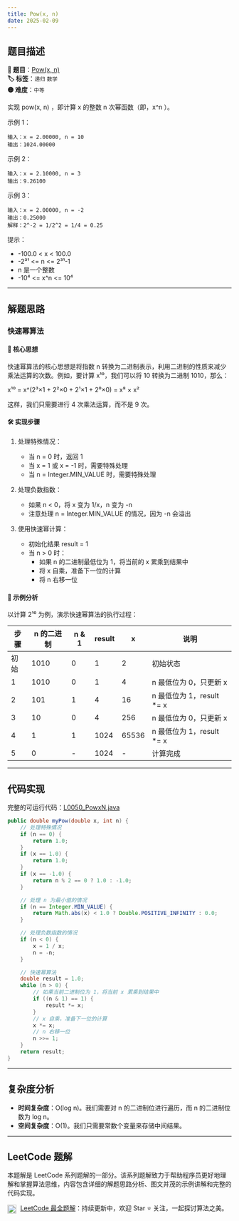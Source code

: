 ```yaml
---
title: Pow(x, n)
date: 2025-02-09
---
```


## 题目描述

**🔗 题目**：[Pow(x, n)](https://leetcode.cn/problems/powx-n/)  
**🏷️ 标签**：`递归` `数学`  
**🟡 难度**：`中等`  

实现 pow(x, n) ，即计算 x 的整数 n 次幂函数（即，x^n ）。

示例 1：
```
输入：x = 2.00000, n = 10
输出：1024.00000
```

示例 2：
```
输入：x = 2.10000, n = 3
输出：9.26100
```

示例 3：
```
输入：x = 2.00000, n = -2
输出：0.25000
解释：2^-2 = 1/2^2 = 1/4 = 0.25
```

提示：
- -100.0 < x < 100.0
- -2³¹ <= n <= 2³¹-1
- n 是一个整数
- -10⁴ <= x^n <= 10⁴

---

## 解题思路
### 快速幂算法

#### 📝 核心思想
快速幂算法的核心思想是将指数 n 转换为二进制表示，利用二进制的性质来减少乘法运算的次数。例如，要计算 x¹⁰，我们可以将 10 转换为二进制 1010，那么：

x¹⁰ = x^(2³×1 + 2²×0 + 2¹×1 + 2⁰×0) = x⁸ × x²

这样，我们只需要进行 4 次乘法运算，而不是 9 次。

#### 🛠️ 实现步骤
1. 处理特殊情况：
   - 当 n = 0 时，返回 1
   - 当 x = 1 或 x = -1 时，需要特殊处理
   - 当 n = Integer.MIN_VALUE 时，需要特殊处理

2. 处理负数指数：
   - 如果 n < 0，将 x 变为 1/x，n 变为 -n
   - 注意处理 n = Integer.MIN_VALUE 的情况，因为 -n 会溢出

3. 使用快速幂计算：
   - 初始化结果 result = 1
   - 当 n > 0 时：
     - 如果 n 的二进制最低位为 1，将当前的 x 累乘到结果中
     - 将 x 自乘，准备下一位的计算
     - 将 n 右移一位

#### 🧩 示例分析
以计算 2¹⁰ 为例，演示快速幂算法的执行过程：

| 步骤 | n 的二进制 | n & 1 | result | x | 说明 |
|-----|-----------|--------|--------|---|-----|
| 初始 | 1010 | 0 | 1 | 2 | 初始状态 |
| 1 | 1010 | 0 | 1 | 4 | n 最低位为 0，只更新 x |
| 2 | 101 | 1 | 4 | 16 | n 最低位为 1，result *= x |
| 3 | 10 | 0 | 4 | 256 | n 最低位为 0，只更新 x |
| 4 | 1 | 1 | 1024 | 65536 | n 最低位为 1，result *= x |
| 5 | 0 | - | 1024 | - | 计算完成 |

---

## 代码实现

完整的可运行代码：[L0050_PowxN.java](../src/main/java/L0050_PowxN.java)

```java
public double myPow(double x, int n) {
    // 处理特殊情况
    if (n == 0) {
        return 1.0;
    }
    if (x == 1.0) {
        return 1.0;
    }
    if (x == -1.0) {
        return n % 2 == 0 ? 1.0 : -1.0;
    }

    // 处理 n 为最小值的情况
    if (n == Integer.MIN_VALUE) {
        return Math.abs(x) < 1.0 ? Double.POSITIVE_INFINITY : 0.0;
    }

    // 处理负数指数的情况
    if (n < 0) {
        x = 1 / x;
        n = -n;
    }

    // 快速幂算法
    double result = 1.0;
    while (n > 0) {
        // 如果当前二进制位为 1，将当前 x 累乘到结果中
        if ((n & 1) == 1) {
            result *= x;
        }
        // x 自乘，准备下一位的计算
        x *= x;
        // n 右移一位
        n >>= 1;
    }
    return result;
}
```

---

## 复杂度分析

- **时间复杂度**：O(log n)。我们需要对 n 的二进制位进行遍历，而 n 的二进制位数为 log n。
- **空间复杂度**：O(1)。我们只需要常数个变量来存储中间结果。

---

## LeetCode 题解

本题解是 LeetCode 系列题解的一部分。该系列题解致力于帮助程序员更好地理解和掌握算法思维，内容包含详细的解题思路分析、图文并茂的示例讲解和完整的代码实现。

<img src="https://github.githubassets.com/images/modules/logos_page/GitHub-Mark.png" alt="GitHub" width="20" style="vertical-align: middle; margin-right: 5px"> [LeetCode 最全题解](https://github.com/LjyYano/LeetCode)：持续更新中，欢迎 Star ⭐️ 关注，一起探讨算法之美。 